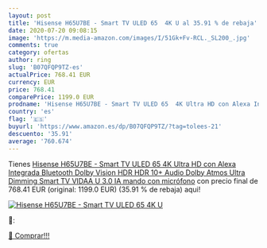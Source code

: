 ```yaml
---
layout: post
title: 'Hisense H65U7BE - Smart TV ULED 65  4K U al 35.91 % de rebaja'
date: 2020-07-20 09:08:15
image: 'https://m.media-amazon.com/images/I/51Gk+Fv-RCL._SL200_.jpg'
comments: true
category: ofertas
author: ring
slug: 'B07QFQP9TZ-es'
actualPrice: 768.41 EUR
currency: EUR
price: 768.41
comparePrice: 1199.0 EUR
prodname: 'Hisense H65U7BE - Smart TV ULED 65  4K Ultra HD con Alexa Integrada  Bluetooth  Dolby Vision HDR  HDR 10+  Audio Dolby Atmos  Ultra Dimming  Smart TV VIDAA U 3.0 IA   mando con micrófono'
country: 'es'
flag: '🇪🇸'
buyurl: 'https://www.amazon.es/dp/B07QFQP9TZ/?tag=tolees-21'
descuento: '35.91'
average: '760.674'
---
```


Tienes [Hisense H65U7BE - Smart TV ULED 65  4K Ultra HD con Alexa Integrada  Bluetooth  Dolby Vision HDR  HDR 10+  Audio Dolby Atmos  Ultra Dimming  Smart TV VIDAA U 3.0 IA   mando con micrófono](https://www.amazon.es/dp/B07QFQP9TZ/?tag=tolees-21) con precio final de  768.41 EUR (original: 1199.0 EUR) (35.91 %  de rebaja) aqui!

[![Hisense H65U7BE - Smart TV ULED 65  4K U](https://m.media-amazon.com/images/I/51Gk+Fv-RCL._SL200_.jpg)](https://www.amazon.es/dp/B07QFQP9TZ/?tag=tolees-21)

🔎:


[🛒 Comprar!!!](https://www.amazon.es/dp/B07QFQP9TZ/?tag=tolees-21)
